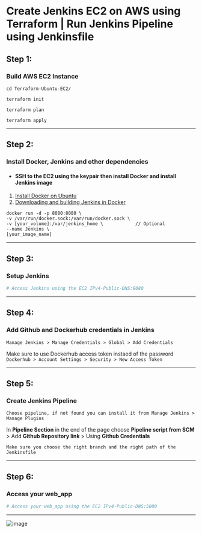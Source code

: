 # Create Jenkins EC2 on AWS using Terraform | Run Jenkins Pipeline using Jenkinsfile

## Step 1:
### Build AWS EC2 Instance
```
cd Terraform-Ubuntu-EC2/

terraform init

terraform plan

terraform apply
```
---
## Step 2:
### Install Docker, Jenkins and other dependencies
- #### SSH to the EC2 using the keypair then install Docker and install Jenkins image
1. [Install Docker on Ubuntu](https://docs.docker.com/engine/install/ubuntu/)
2. [Downloading and building Jenkins in Docker](https://www.jenkins.io/doc/book/installing/docker/)
```
docker run -d -p 8080:8080 \
-v /var/run/docker.sock:/var/run/docker.sock \
-v [your_volume]:/var/jenkins_home \            // Optional
--name Jenkins \
[your_image_name]
```
---
## Step 3:
### Setup Jenkins
```bash
# Access Jenkins using the EC2 IPv4-Public-DNS:8080
```
---

## Step 4:
### Add Github and Dockerhub credentials in Jenkins
`Manage Jenkins > Manage Credentials > Global > Add Credentials`

Make sure to use Dockerhub access token instaed of the password
`Dockerhub > Account Settings > Security > New Access Token`

---
## Step 5: 
### Create Jenkins Pipeline 
`Choose pipeline, if not found you can install it from Manage Jenkins > Manage Plugins`

In **Pipeline Section** in the end of the page choose **Pipeline script from SCM** > Add **Github Repository link** > Using **Github Credentials**

`Make sure you choose the right branch and the right path of the Jenkinsfile`

---
## Step 6: 
### Access your web_app 
```bash
# Access your web_app using the EC2 IPv4-Public-DNS:5000
```
---
![image](https://user-images.githubusercontent.com/111642557/209469024-15a28279-626d-441a-99e1-2ff1588deacb.png)
